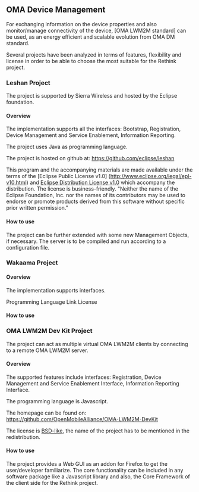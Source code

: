 ## OMA Device Management
For exchanging information on the device properties and also monitor/manage connectivity of the device, [OMA LWM2M standard]  can be used, as an energy efficient and scalable evolution from OMA DM standard.

Several projects have been analyzed in terms of features, flexibility and license in order to be able to choose the most suitable for the Rethink project.

### Leshan Project

The project is supported by Sierra Wireless and hosted by the Eclipse foundation.

#### Overview

The implementation supports all the interfaces: Bootstrap, Registration, Device Management and Service Enablement, Information Reporting.

The project uses Java as programming language.

The project is hosted on github at: https://github.com/eclipse/leshan

This program and the accompanying materials are made available under the terms of the [Eclipse Public License v1.0] (http://www.eclipse.org/legal/epl-v10.html) and [Eclipse Distribution License v1.0](http://www.eclipse.org/org/documents/edl-v10.html) which accompany the distribution. The license is business-friendly. "Neither the name of the Eclipse Foundation, Inc. nor the names of its contributors may be used to endorse or promote products derived from this software without specific prior written permission."

#### How to use

The project can be further extended with some new Management Objects, if necessary. The server is to be compiled and run according to a configuration file.

### Wakaama Project

#### Overview

The implementation supports interfaces.

Programming Language
Link
License

#### How to use



### OMA LWM2M Dev Kit Project

The project can act as multiple virtual OMA LWM2M clients by connecting to a remote OMA LWM2M server.

#### Overview

The supported features include interfaces:  Registration, Device Management and Service Enablement Interface, Information Reporting Interface.

The programming language is Javascript.

The homepage can be found on: https://github.com/OpenMobileAlliance/OMA-LWM2M-DevKit

The license is [BSD-like](https://github.com/OpenMobileAlliance/OMA-LWM2M-DevKit/blob/master/LICENSE), the name of the project has to be mentioned in the redistribution.

#### How to use

The project provides a Web GUI as an addon for Firefox to get the user/developer familiarize. The core functionality can be included in any software package like a Javascript library and also, the Core Framework of the client side for the Rethink project.

